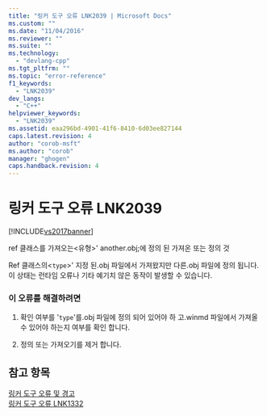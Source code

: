 ```yaml
---
title: "링커 도구 오류 LNK2039 | Microsoft Docs"
ms.custom: ""
ms.date: "11/04/2016"
ms.reviewer: ""
ms.suite: ""
ms.technology: 
  - "devlang-cpp"
ms.tgt_pltfrm: ""
ms.topic: "error-reference"
f1_keywords: 
  - "LNK2039"
dev_langs: 
  - "C++"
helpviewer_keywords: 
  - "LNK2039"
ms.assetid: eaa296bd-4901-41f6-8410-6d03ee827144
caps.latest.revision: 4
author: "corob-msft"
ms.author: "corob"
manager: "ghogen"
caps.handback.revision: 4
---
```

# 링커 도구 오류 LNK2039
[!INCLUDE[vs2017banner](../../assembler/inline/includes/vs2017banner.md)]

ref 클래스를 가져오는\<유형\>' another.obj;에 정의 된 가져온 또는 정의 것  
  
 Ref 클래스의\<`type`\>' 지정 된.obj 파일에서 가져왔지만 다른.obj 파일에 정의 됩니다.  이 상태는 런타임 오류나 기타 예기치 않은 동작이 발생할 수 있습니다.  
  
### 이 오류를 해결하려면  
  
1.  확인 여부를 '`type`'를.obj 파일에 정의 되어 있어야 하 고.winmd 파일에서 가져올 수 있어야 하는지 여부를 확인 합니다.  
  
2.  정의 또는 가져오기를 제거 합니다.  
  
## 참고 항목  
 [링커 도구 오류 및 경고](../../error-messages/tool-errors/linker-tools-errors-and-warnings.md)   
 [링커 도구 오류 LNK1332](../../error-messages/tool-errors/linker-tools-error-lnk1332.md)